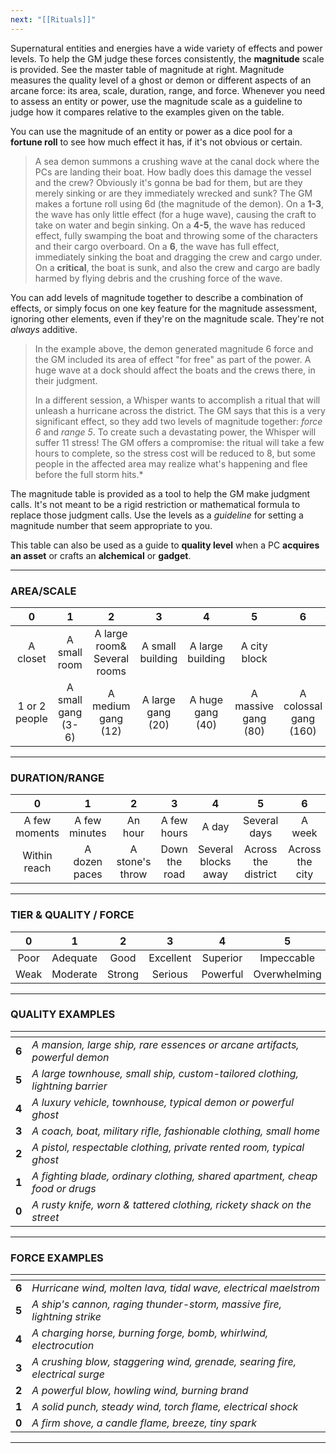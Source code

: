 ```yaml
---
next: "[[Rituals]]"
---
```



Supernatural entities and energies have a wide variety of effects and power levels. To help the GM judge these forces consistently, the **magnitude** scale is provided. See the master table of magnitude at right. Magnitude measures the quality level of a ghost or demon or different aspects of an arcane force: its area, scale, duration, range, and force. Whenever you need to assess an entity or power, use the magnitude scale as a guideline to judge how it compares relative to the examples given on the table.

You can use the magnitude of an entity or power as a dice pool for a **fortune roll** to see how much effect it has, if it's not obvious or certain.

> A sea demon summons a crushing wave at the canal dock where the PCs are landing their boat. How badly does this damage the vessel and the crew? Obviously it's gonna be bad for them, but are they merely sinking or are they immediately wrecked and sunk? The GM makes a fortune roll using 6d (the magnitude of the demon). On a **1-3**, the wave has only little effect (for a huge wave), causing the craft to take on water and begin sinking. On a **4-5**, the wave has reduced effect, fully swamping the boat and throwing some of the characters and their cargo overboard. On a **6**, the wave has full effect, immediately sinking the boat and dragging the crew and cargo under. On a **critical**, the boat is sunk, and also the crew and cargo are badly harmed by flying debris and the crushing force of the wave.

You can add levels of magnitude together to describe a combination of effects, or simply focus on one key feature for the magnitude assessment, ignoring other elements, even if they're on the magnitude scale. They're not *always* additive.

> In the example above, the demon generated magnitude 6 force and the GM included its area of effect "for free" as part of the power. A huge wave at a dock should affect the boats and the crews there, in their judgment.
>
> In a different session, a Whisper wants to accomplish a ritual that will unleash a hurricane across the district. The GM says that this is a very significant effect, so they add two levels of magnitude together: *force 6* and *range 5*. To create such a devastating power, the Whisper will suffer 11 stress! The GM offers a compromise: the ritual will take a few hours to complete, so the stress cost will be reduced to 8, but some people in the affected area may realize what's happening and flee before the full storm hits.*

The magnitude table is provided as a tool to help the GM make judgment calls. It's not meant to be a rigid restriction or mathematical formula to replace those judgment calls. Use the levels as a *guideline* for setting a magnitude number that seem appropriate to you.

This table can also be used as a guide to **quality level** when a PC **acquires an asset** or crafts an **alchemical** or **gadget**.

---

### AREA/SCALE

|       0       |         1          |              2              |         3         |        4         |          5          |           6           |
| :-----------: | :----------------: | :-------------------------: | :---------------: | :--------------: | :-----------------: | :-------------------: |
|   A closet    |    A small room    | A large room& Several rooms | A small building  | A large building |    A city block     |                       |
| 1 or 2 people | A small gang (3-6) |     A medium gang (12)      | A large gang (20) | A huge gang (40) | A massive gang (80) | A colossal gang (160) |

---

### DURATION/RANGE

|       0       |       1       |        2        |       3       |          4          |          5          |        6        |
| :-----------: | :-----------: | :-------------: | :-----------: | :-----------------: | :-----------------: | :-------------: |
| A few moments | A few minutes |     An hour     |  A few hours  |        A day        |    Several days     |     A week      |
| Within reach  | A dozen paces | A stone's throw | Down the road | Several blocks away | Across the district | Across the city |

---

### TIER & QUALITY / FORCE

|  0   |    1     |   2    |     3     |    4     |      5       |      6      |
| :--: | :------: | :----: | :-------: | :------: | :----------: | :---------: |
| Poor | Adequate |  Good  | Excellent | Superior |  Impeccable  |  Legendary  |
| Weak | Moderate | Strong |  Serious  | Powerful | Overwhelming | Devastating |

---

### QUALITY EXAMPLES

| []()  |                                                                              |
| :---: | :--------------------------------------------------------------------------- |
| **6** | *A mansion, large ship, rare essences or arcane artifacts, powerful demon*   |
| **5** | *A large townhouse, small ship, custom-tailored clothing, lightning barrier* |
| **4** | *A luxury vehicle, townhouse, typical demon or powerful ghost*               |
| **3** | *A coach, boat, military rifle, fashionable clothing, small home*            |
| **2** | *A pistol, respectable clothing, private rented room, typical ghost*         |
| **1** | *A fighting blade, ordinary clothing, shared apartment, cheap food or drugs* |
| **0** | *A rusty knife, worn & tattered clothing, rickety shack on the street*       |

---

### FORCE EXAMPLES

| []()  |                                                                             |
| :---: | :-------------------------------------------------------------------------- |
| **6** | *Hurricane wind, molten lava, tidal wave, electrical maelstrom*             |
| **5** | *A ship's cannon, raging thunder-storm, massive fire, lightning strike*     |
| **4** | *A charging horse, burning forge, bomb, whirlwind, electrocution*           |
| **3** | *A crushing blow, staggering wind, grenade, searing fire, electrical surge* |
| **2** | *A powerful blow, howling wind, burning brand*                              |
| **1** | *A solid punch, steady wind, torch flame, electrical shock*                 |
| **0** | *A firm shove, a candle flame, breeze, tiny spark*                          |

---